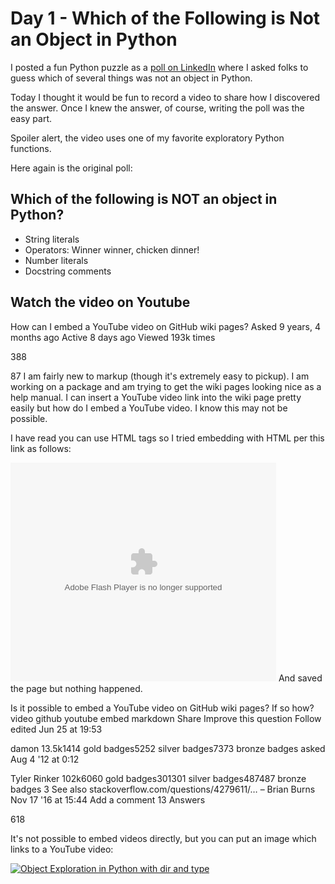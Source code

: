 # Day 1 - Which of the Following is Not an Object in Python

I posted a fun Python puzzle as a [poll on LinkedIn](https://www.linkedin.com/posts/codesolid_activity-6876639846971015168-Sd-l/) where I asked folks to guess which of several things was not an object in Python.

Today I thought it would be fun to record a video to share how I discovered the answer.  Once I knew the answer, of course, writing the poll was the easy part.

Spoiler alert, the video uses one of my favorite exploratory Python functions.

Here again is the original poll:

## Which of the following is NOT an object in Python?

* String literals
* Operators:  Winner winner, chicken dinner!
* Number literals
* Docstring comments

## Watch the video on Youtube

 
How can I embed a YouTube video on GitHub wiki pages?
Asked 9 years, 4 months ago
Active 8 days ago
Viewed 193k times

388


87
I am fairly new to markup (though it's extremely easy to pickup). I am working on a package and am trying to get the wiki pages looking nice as a help manual. I can insert a YouTube video link into the wiki page pretty easily but how do I embed a YouTube video. I know this may not be possible.

I have read you can use HTML tags so I tried embedding with HTML per this link as follows:

<object width="425" height="350">
  <param name="movie" value="http://www.youtube.com/user/wwwLoveWatercom?v=BTRN1YETpyg" />
  <param name="wmode" value="transparent" />
  <embed src="http://www.youtube.com/user/wwwLoveWatercom?v=BTRN1YETpyg"
         type="application/x-shockwave-flash"
         wmode="transparent" width="425" height="350" />
</object>
And saved the page but nothing happened.

Is it possible to embed a YouTube video on GitHub wiki pages?
If so how?
video
github
youtube
embed
markdown
Share
Improve this question
Follow
edited Jun 25 at 19:53

damon
13.5k1414 gold badges5252 silver badges7373 bronze badges
asked Aug 4 '12 at 0:12

Tyler Rinker
102k6060 gold badges301301 silver badges487487 bronze badges
3
See also stackoverflow.com/questions/4279611/… – 
Brian Burns
 Nov 17 '16 at 15:44
Add a comment
13 Answers

618

It's not possible to embed videos directly, but you can put an image which links to a YouTube video:

[![Object Exploration in Python with dir and type](https://img.youtube.com/vi/ZM7iA9p-3qs/0.jpg)](https://www.youtube.com/watch?v=ZM7iA9p-3qs)

